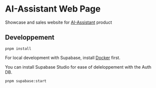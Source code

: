 # AI-Assistant Web Page
Showcase and sales website for [AI-Assistant](https://github.com/samuelint/ai-assistant) product
## Developpement

`pnpm install`

For local development with Supabase, install [Docker](https://www.docker.com/get-started/) first.

You can install Supabase Studio for ease of deleloppement with the Auth DB.

`pnpm supabase:start`
